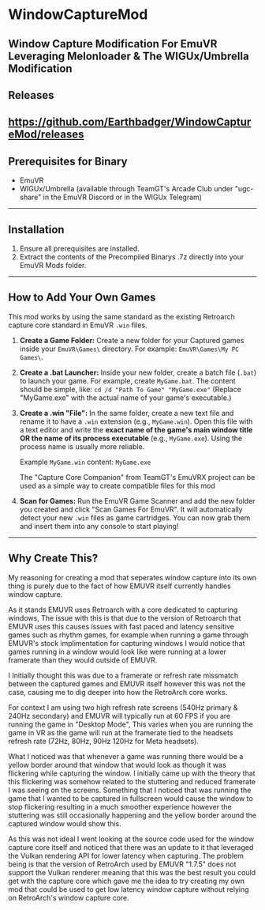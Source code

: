 # WindowCaptureMod
Window Capture Modification For EmuVR Leveraging Melonloader &amp; The WIGUx/Umbrella Modification
----------------
Releases
----------------
https://github.com/Earthbadger/WindowCaptureMod/releases
----------------
Prerequisites for Binary
----------------
- EmuVR
- WIGUx/Umbrella (available through TeamGT's Arcade Club under "ugc-share" in the EmuVR Discord or in the WIGUx Telegram)
----------------
Installation
----------------
1. Ensure all prerequisites are installed.
2. Extract the contents of the Precompiled Binarys .7z directly into your EmuVR Mods folder.
----------------
How to Add Your Own Games
----------------
This mod works by using the same standard as the existing Retroarch capture core standard in EmuVR `.win` files.

1.  **Create a Game Folder:**
    Create a new folder for your Captured games inside your `EmuVR\Games\` directory. For example: `EmuVR\Games\My PC Games\`.

2.  **Create a .bat Launcher:**
    Inside your new folder, create a batch file (`.bat`) to launch your game. For example, create `MyGame.bat`.
    The content should be simple, like:
    `cd /d "Path To Game"
     "MyGame.exe"`
    (Replace "MyGame.exe" with the actual name of your game's executable.)

4.  **Create a .win "File":**
    In the same folder, create a new text file and rename it to have a `.win` extension (e.g., `MyGame.win`).
    Open this file with a text editor and write the **exact name of the game's main window title OR the name of its process executable** (e.g., `MyGame.exe`). Using the process name is usually more reliable.

    Example `MyGame.win` content:
    `MyGame.exe`

    The "Capture Core Companion" from TeamGT's EmuVRX project can be used as a simple way to create compatible files for this mod 

5.  **Scan for Games:**
    Run the EmuVR Game Scanner and add the new folder you created and click "Scan Games For EmuVR". It will automatically detect your new `.win` files as game cartridges. You can now grab them and insert them into any console to start playing!
----------------
Why Create This?
----------------
My reasoning for creating a mod that seperates window capture into its own thing is purely due to the fact of how EMUVR itself currently handles window capture.

As it stands EMUVR uses Retroarch with a core dedicated to capturing windows, The issue with this is that due to the version of Retroarch that EMUVR uses this causes issues with fast paced and latency sensitive games such as rhythm games, for example when running a game through EMUVR's stock implimentation for capturing windows I would notice that games running in a window would look like were running at a lower framerate than they would outside of EMUVR.

I Initially thought this was due to a framerate or refresh rate missmatch between the captured games and EMUVR itself however this was not the case, causing me to dig deeper into how the RetroArch core works. 

For context I am using two high refresh rate screens (540Hz primary & 240Hz secondary) and EMUVR will typically run at 60 FPS if you are running the game in "Desktop Mode", This varies when you are running the game in VR as the game will run at the framerate tied to the headsets refresh rate (72Hz, 80Hz, 90Hz 120Hz for Meta headsets).

What I noticed was that whenever a game was running there would be a yellow border around that window that would look as though it was flickering while capturing the window. I initially came up with the theory that this flickering was somehow related to the stuttering and reduced framerate I was seeing on the screens. Something that I noticed that was running the game that I wanted to be captured in fullscreen would cause the window to stop flickering resulting in a much smoother experience however the stuttering was still occasionally happening and the yellow border around the captured window would show this.

As this was not ideal I went looking at the source code used for the window capture core itself and noticed that there was an update to it that leveraged the Vulkan rendering API for lower latency when capturing. The problem being is that the version of RetroArch used by EMUVR  "1.7.5" does not support the Vulkan renderer meaning that this was the best result you could get with the capture core which gave me the idea to try creating my own mod that could be used to get low latency window capture without relying on RetroArch's window capture core.
